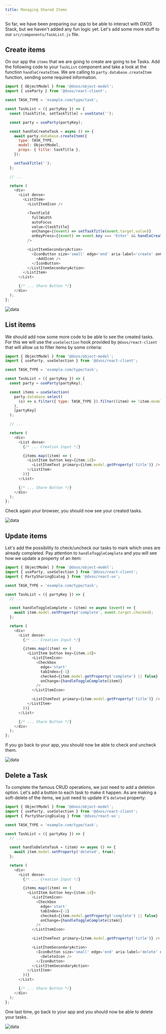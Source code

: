 ```yaml
---
title: Managing Shared Items
---
```


So far, we have been preparing our app to be able to interact with DXOS Stack, but we haven't added any fun logic yet. Let's add some more stuff to our `src/components/TaskList.js` file.

## Create items

On our app the `items` that we are going to create are going to be Tasks. Add the following code to your `TaskList` component and take a look at the function `handleCreateItem`. We are calling to `party.database.createItem` function, sending some required information.

```jsx:title=src/components/TaskList.js
import { ObjectModel } from '@dxos/object-model';
import { useParty } from '@dxos/react-client';

const TASK_TYPE = 'example.com/type/task';

const TaskList = ({ partyKey }) => {
  const [taskTitle, setTaskTitle] = useState('');

  const party = useParty(partyKey);

  const handleCreateTask = async () => {
    await party.database.createItem({
      type: TASK_TYPE,
      model: ObjectModel,
      props: { title: taskTitle },
    });

    setTaskTitle('');
  };

  // ...

  return (
    <div>
      <List dense>
        <ListItem>
          <ListItemIcon />

          <TextField
            fullWidth
            autoFocus
            value={taskTitle}
            onChange={(event) => setTaskTitle(event.target.value)}
            onKeyPress={(event) => event.key === 'Enter' && handleCreateTask()}
          />

          <ListItemSecondaryAction>
            <IconButton size='small' edge='end' aria-label='create' onClick={handleCreateTask}>
              <AddIcon />
            </IconButton>
          </ListItemSecondaryAction>
        </ListItem>
      </List>

      {/* ... Share Button */}
    </div>
  );
};
```

![data](./images/data-02.png)

## List items

We should add now some more code to be able to see the created tasks. For this we will use the `useSelection` hook provided by `@dxos/react-client` that will allow us to filter items by some criteria:

```jsx:title=src/components/TaskList.js
import { ObjectModel } from '@dxos/object-model';
import { useParty, useSelection } from '@dxos/react-client';

const TASK_TYPE = 'example.com/type/task';

const TaskList = ({ partyKey }) => {
  const party = useParty(partyKey);

  const items = useSelection(
    party.database.select(
      (s) => s.filter({ type: TASK_TYPE }).filter((item) => !item.model.getProperty('deleted')).items
    ),
    [partyKey]
  );

  // ...

  return (
    <div>
      <List dense>
        {/* ... Creation Input */}

        {items.map((item) => (
          <ListItem button key={item.id}>
            <ListItemText primary={item.model.getProperty('title')} />
          </ListItem>
        ))}
      </List>

      {/* ... Share Button */}
    </div>
  );
};
```

Check again your browser, you should now see your created tasks.

![data](./images/data-03.png)

## Update items

Let's add the possibility to check/uncheck our tasks to mark which ones are already completed. Pay attention to `handleToggleComplete` and you will see how we update a property of an item:

```jsx:title=src/components/TaskList.js
import { ObjectModel } from '@dxos/object-model';
import { useParty, useSelection } from '@dxos/react-client';
import { PartySharingDialog } from '@dxos/react-ux';

const TASK_TYPE = 'example.com/type/task';

const TaskList = ({ partyKey }) => {
  // ...

  const handleToggleComplete = (item) => async (event) => {
    await item.model.setProperty('complete', event.target.checked);
  };

  return (
    <div>
      <List dense>
        {/* ... Creation Input */}

        {items.map((item) => (
          <ListItem button key={item.id}>
            <ListItemIcon>
              <Checkbox
                edge='start'
                tabIndex={-1}
                checked={item.model.getProperty('complete') || false}
                onChange={handleToggleComplete(item)}
              />
            </ListItemIcon>

            <ListItemText primary={item.model.getProperty('title')} />
          </ListItem>
        ))}
      </List>

      {/* ... Share Button */}
    </div>
  );
};
```

If you go back to your app, you should now be able to check and uncheck them.

![data](./images/data-04.png)

## Delete a Task

To complete the famous CRUD operations, we just need to add a deletion option. Let's add a button to each task to make it happen. As are making a soft-delete of the items, we just need to update it's `deleted` property:

```jsx:title=src/components/TaskList.js
import { ObjectModel } from '@dxos/object-model';
import { useParty, useSelection } from '@dxos/react-client';
import { PartySharingDialog } from '@dxos/react-ux';

const TASK_TYPE = 'example.com/type/task';

const TaskList = ({ partyKey }) => {
  // ...

  const handleDeleteTask = (item) => async () => {
    await item.model.setProperty('deleted', true);
  };

  return (
    <div>
      <List dense>
        {/* ... Creation Input */}

        {items.map((item) => (
          <ListItem button key={item.id}>
            <ListItemIcon>
              <Checkbox
                edge='start'
                tabIndex={-1}
                checked={item.model.getProperty('complete') || false}
                onChange={handleToggleComplete(item)}
              />
            </ListItemIcon>

            <ListItemText primary={item.model.getProperty('title')} />

            <ListItemSecondaryAction>
              <IconButton size='small' edge='end' aria-label='delete' onClick={handleDeleteTask(item)}>
                <DeleteIcon />
              </IconButton>
            </ListItemSecondaryAction>
          </ListItem>
        ))}
      </List>

      {/* ... Share Button */}
    </div>
  );
};
```

One last time, go back to your app and you should now be able to delete your tasks.

![data](./images/data-05.png)
